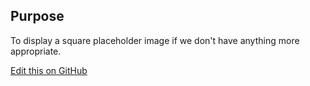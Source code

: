 ## Purpose
To display a square placeholder image if we don't have anything more appropriate.

[Edit this on GitHub](https://github.com/wellcomecollection/wellcomecollection.org/edit/main/common/views/components/ImagePlaceholder/README.md)
